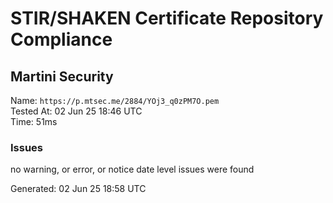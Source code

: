 # STIR/SHAKEN Certificate Repository Compliance

## Martini Security

Name: `https://p.mtsec.me/2884/YOj3_q0zPM7O.pem`\
Tested At: 02 Jun 25 18:46 UTC\
Time: 51ms

### Issues

no warning, or error, or notice date level issues were found

Generated: 02 Jun 25 18:58 UTC